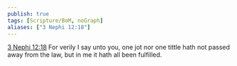 ```yaml
---
publish: true
tags: [Scripture/BoM, noGraph]
aliases: ["3 Nephi 12:18"]
---
```

[3 Nephi 12:18](https://churchofjesuschrist.org/study/scriptures/bofm/3-ne/12?lang=eng&id=p18#p18) For verily I say unto you, one jot nor one tittle hath not passed away from the law, but in me it hath all been fulfilled.

